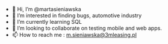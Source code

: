- 👋 Hi, I’m @martasieniawska
- 👀 I’m interested in finding bugs, automotive industry 
- 🌱 I’m currently learning SQL
- 💞️ I’m looking to collaborate on testing mobile and web apps.
- 📫 How to reach me : m.sieniawska@3mleasing.pl

<!---
martasieniawska/martasieniawska is a ✨ special ✨ repository because its `README.md` (this file) appears on your GitHub profile.
You can click the Preview link to take a look at your changes.
--->
